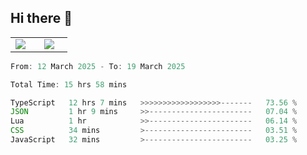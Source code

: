 ## Hi there 👋

<p align="center">
  <table align="center">
  <tr border="none">
  <td width="35%" align="center">
    <img  align="center"  src="http://github-profile-summary-cards.vercel.app/api/cards/stats?username=ricepunk&theme=github_dark" />
  </td>
    
  <td width="65%" align="center">
    <img  align="center"  src="http://github-profile-summary-cards.vercel.app/api/cards/profile-details?username=ricepunk&theme=github_dark" />
  </td>
  </tr>
  </table>
</p>

<!--START_SECTION:waka-->

```typescript
From: 12 March 2025 - To: 19 March 2025

Total Time: 15 hrs 58 mins

TypeScript   12 hrs 7 mins   >>>>>>>>>>>>>>>>>>-------   73.56 %
JSON         1 hr 9 mins     >>-----------------------   07.04 %
Lua          1 hr            >>-----------------------   06.14 %
CSS          34 mins         >------------------------   03.51 %
JavaScript   32 mins         >------------------------   03.25 %
```

<!--END_SECTION:waka-->
